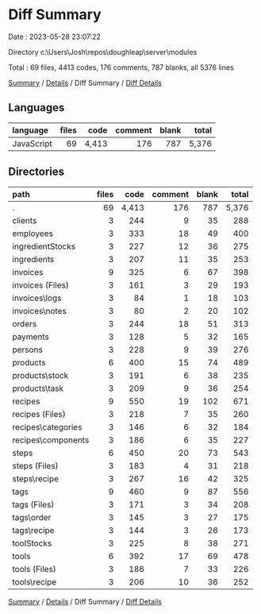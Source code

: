# Diff Summary

Date : 2023-05-28 23:07:22

Directory c:\\Users\\Josh\\repos\\doughleap\\server\\modules

Total : 69 files,  4413 codes, 176 comments, 787 blanks, all 5376 lines

[Summary](results.md) / [Details](details.md) / Diff Summary / [Diff Details](diff-details.md)

## Languages
| language | files | code | comment | blank | total |
| :--- | ---: | ---: | ---: | ---: | ---: |
| JavaScript | 69 | 4,413 | 176 | 787 | 5,376 |

## Directories
| path | files | code | comment | blank | total |
| :--- | ---: | ---: | ---: | ---: | ---: |
| . | 69 | 4,413 | 176 | 787 | 5,376 |
| clients | 3 | 244 | 9 | 35 | 288 |
| employees | 3 | 333 | 18 | 49 | 400 |
| ingredientStocks | 3 | 227 | 12 | 36 | 275 |
| ingredients | 3 | 207 | 11 | 35 | 253 |
| invoices | 9 | 325 | 6 | 67 | 398 |
| invoices (Files) | 3 | 161 | 3 | 29 | 193 |
| invoices\\logs | 3 | 84 | 1 | 18 | 103 |
| invoices\\notes | 3 | 80 | 2 | 20 | 102 |
| orders | 3 | 244 | 18 | 51 | 313 |
| payments | 3 | 128 | 5 | 32 | 165 |
| persons | 3 | 228 | 9 | 39 | 276 |
| products | 6 | 400 | 15 | 74 | 489 |
| products\\stock | 3 | 191 | 6 | 38 | 235 |
| products\\task | 3 | 209 | 9 | 36 | 254 |
| recipes | 9 | 550 | 19 | 102 | 671 |
| recipes (Files) | 3 | 218 | 7 | 35 | 260 |
| recipes\\categories | 3 | 146 | 6 | 32 | 184 |
| recipes\\components | 3 | 186 | 6 | 35 | 227 |
| steps | 6 | 450 | 20 | 73 | 543 |
| steps (Files) | 3 | 183 | 4 | 31 | 218 |
| steps\\recipe | 3 | 267 | 16 | 42 | 325 |
| tags | 9 | 460 | 9 | 87 | 556 |
| tags (Files) | 3 | 171 | 3 | 34 | 208 |
| tags\\order | 3 | 145 | 3 | 27 | 175 |
| tags\\recipe | 3 | 144 | 3 | 26 | 173 |
| toolStocks | 3 | 225 | 8 | 38 | 271 |
| tools | 6 | 392 | 17 | 69 | 478 |
| tools (Files) | 3 | 186 | 7 | 33 | 226 |
| tools\\recipe | 3 | 206 | 10 | 36 | 252 |

[Summary](results.md) / [Details](details.md) / Diff Summary / [Diff Details](diff-details.md)